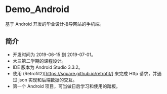 # Demo_Android
基于 Android 开发的毕业设计指导网站的手机端。

## 简介
+ 开发时间为 2019-06-15 到 2019-07-01。
+ 大三第二学期的课程设计。
+ IDE 版本为 Android Studio 3.3.2。
+ 使用 (Retrofit2)[https://square.github.io/retrofit/] 来完成 Http 请求，并通过 json 实现和后端数据的交互。
+ 第一个 Android 项目，可当做日后学习和使用的踏板。